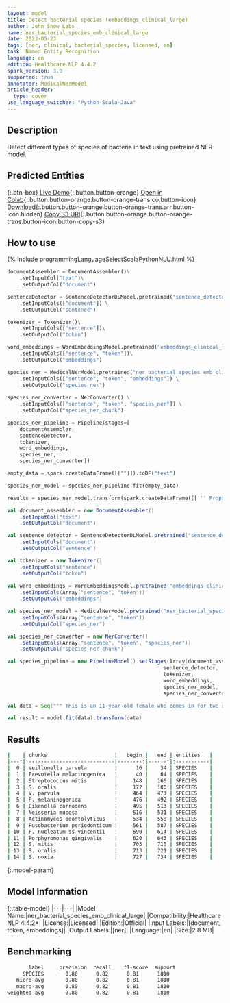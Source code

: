 ```yaml
---
layout: model
title: Detect bacterial species (embeddings_clinical_large)
author: John Snow Labs
name: ner_bacterial_species_emb_clinical_large
date: 2023-05-23
tags: [ner, clinical, bacterial_species, licensed, en]
task: Named Entity Recognition
language: en
edition: Healthcare NLP 4.4.2
spark_version: 3.0
supported: true
annotator: MedicalNerModel
article_header:
  type: cover
use_language_switcher: "Python-Scala-Java"
---
```


## Description

Detect different types of species of bacteria in text using pretrained NER model.

## Predicted Entities



{:.btn-box}
[Live Demo](https://demo.johnsnowlabs.com/healthcare/NER_BACTERIAL_SPECIES/){:.button.button-orange}
[Open in Colab](https://colab.research.google.com/github/JohnSnowLabs/spark-nlp-workshop/blob/master/tutorials/Certification_Trainings/Healthcare/1.Clinical_Named_Entity_Recognition_Model.ipynb){:.button.button-orange.button-orange-trans.co.button-icon}
[Download](https://s3.amazonaws.com/auxdata.johnsnowlabs.com/clinical/models/ner_bacterial_species_emb_clinical_large_en_4.4.2_3.0_1684854147723.zip){:.button.button-orange.button-orange-trans.arr.button-icon.hidden}
[Copy S3 URI](s3://auxdata.johnsnowlabs.com/clinical/models/ner_bacterial_species_emb_clinical_large_en_4.4.2_3.0_1684854147723.zip){:.button.button-orange.button-orange-trans.button-icon.button-copy-s3}

## How to use



<div class="tabs-box" markdown="1">
{% include programmingLanguageSelectScalaPythonNLU.html %}

```python
documentAssembler = DocumentAssembler()\
    .setInputCol("text")\
    .setOutputCol("document")

sentenceDetector = SentenceDetectorDLModel.pretrained("sentence_detector_dl_healthcare","en","clinical/models") \
    .setInputCols(["document"]) \
    .setOutputCol("sentence") 

tokenizer = Tokenizer()\
    .setInputCols(["sentence"])\
    .setOutputCol("token")

word_embeddings = WordEmbeddingsModel.pretrained("embeddings_clinical_large", "en", "clinical/models")\
    .setInputCols(["sentence", "token"])\
    .setOutputCol("embeddings")

species_ner = MedicalNerModel.pretrained("ner_bacterial_species_emb_clinical_large", "en", "clinical/models") \
    .setInputCols(["sentence", "token", "embeddings"]) \
    .setOutputCol("species_ner")
    
species_ner_converter = NerConverter() \
    .setInputCols(["sentence", "token", "species_ner"]) \
    .setOutputCol("species_ner_chunk")

species_ner_pipeline = Pipeline(stages=[
    documentAssembler, 
    sentenceDetector,
    tokenizer,
    word_embeddings,
    species_ner,
    species_ner_converter])

empty_data = spark.createDataFrame([[""]]).toDF("text")

species_ner_model = species_ner_pipeline.fit(empty_data)

results = species_ner_model.transform(spark.createDataFrame([[''' Proportions of Veillonella parvula and Prevotella melaninogenica were higher in saliva and on the lateral and dorsal surfaces of the tongue, while Streptococcus mitis and S. oralis were in significantly lower proportions in saliva and on the tongue dorsum. Cluster analysis resulted in the formation of 2 clusters with >85% similarity. Cluster 1 comprised saliva, lateral and dorsal tongue surfaces, while Cluster 2 comprised the remaining soft tissue locations. V. parvula, P. melaninogenica, Eikenella corrodens, Neisseria mucosa, Actinomyces odontolyticus, Fusobacterium periodonticum, F. nucleatum ss vincentii and Porphyromonas gingivalis were in significantly higher proportions in Cluster 1 and S. mitis, S. oralis and S. noxia were significantly higher in Cluster 2. These findings were confirmed using data from the 44 subjects providing plaque samples.''']]).toDF("text"))
```
```scala
val document_assembler = new DocumentAssembler()
    .setInputCol("text")
    .setOutputCol("document")

val sentence_detector = SentenceDetectorDLModel.pretrained("sentence_detector_dl_healthcare","en","clinical/models")
    .setInputCols("document")
    .setOutputCol("sentence")

val tokenizer = new Tokenizer()
    .setInputCols("sentence")
    .setOutputCol("token")
    
val word_embeddings = WordEmbeddingsModel.pretrained("embeddings_clinical_large", "en", "clinical/models")
    .setInputCols(Array("sentence", "token"))
    .setOutputCol("embeddings")

val species_ner_model = MedicalNerModel.pretrained("ner_bacterial_species_emb_clinical_large", "en", "clinical/models")
    .setInputCols(Array("sentence", "token"))
    .setOutputCol("species_ner")

val species_ner_converter = new NerConverter()
    .setInputCols(Array("sentence", "token", "species_ner"))
    .setOutputCol("species_ner_chunk")

val species_pipeline = new PipelineModel().setStages(Array(document_assembler, 
                                                   sentence_detector,
                                                   tokenizer,
                                                   word_embeddings,
                                                   species_ner_model,
                                                   species_ner_converter))

val data = Seq(""" This is an 11-year-old female who comes in for two different things. 1. She was seen by the allergist. No allergies present, so she stopped her Allegra, but she is still real congested and does a lot of snorting. They do not notice a lot of snoring at night though, but she seems to be always like that. 2. On her right great toe, she has got some redness and erythema. Her skin is kind of peeling a little bit, but it has been like that for about a week and a half now.\nGeneral: Well-developed female, in no acute distress, afebrile.\nHEENT: Sclerae and conjunctivae clear. Extraocular muscles intact. TMs clear. Nares patent. A little bit of swelling of the turbinates on the left. Oropharynx is essentially clear. Mucous membranes are moist.\nNeck: No lymphadenopathy.\nChest: Clear.\nAbdomen: Positive bowel sounds and soft.\nDermatologic: She has got redness along the lateral portion of her right great toe, but no bleeding or oozing. Some dryness of her skin. Her toenails themselves are very short and even on her left foot and her left great toe the toenails are very short.""").toDS.toDF("text")

val result = model.fit(data).transform(data)
```
</div>

## Results

```bash
|    | chunks                      |   begin |   end | entities   |
|---:|:----------------------------|--------:|------:|:-----------|
|  0 | Veillonella parvula         |      16 |    34 | SPECIES    |
|  1 | Prevotella melaninogenica   |      40 |    64 | SPECIES    |
|  2 | Streptococcus mitis         |     148 |   166 | SPECIES    |
|  3 | S. oralis                   |     172 |   180 | SPECIES    |
|  4 | V. parvula                  |     464 |   473 | SPECIES    |
|  5 | P. melaninogenica           |     476 |   492 | SPECIES    |
|  6 | Eikenella corrodens         |     495 |   513 | SPECIES    |
|  7 | Neisseria mucosa            |     516 |   531 | SPECIES    |
|  8 | Actinomyces odontolyticus   |     534 |   558 | SPECIES    |
|  9 | Fusobacterium periodonticum |     561 |   587 | SPECIES    |
| 10 | F. nucleatum ss vincentii   |     590 |   614 | SPECIES    |
| 11 | Porphyromonas gingivalis    |     620 |   643 | SPECIES    |
| 12 | S. mitis                    |     703 |   710 | SPECIES    |
| 13 | S. oralis                   |     713 |   721 | SPECIES    |
| 14 | S. noxia                    |     727 |   734 | SPECIES    |
```

{:.model-param}
## Model Information

{:.table-model}
|---|---|
|Model Name:|ner_bacterial_species_emb_clinical_large|
|Compatibility:|Healthcare NLP 4.4.2+|
|License:|Licensed|
|Edition:|Official|
|Input Labels:|[document, token, embeddings]|
|Output Labels:|[ner]|
|Language:|en|
|Size:|2.8 MB|

## Benchmarking

```bash
       label     precision  recall    f1-score  support
     SPECIES       0.80      0.82      0.81      1810
   micro-avg       0.80      0.82      0.81      1810
   macro-avg       0.80      0.82      0.81      1810
weighted-avg       0.80      0.82      0.81      1810
```
